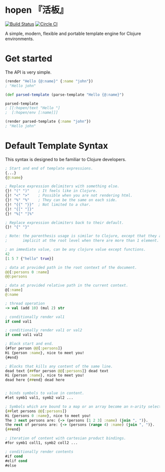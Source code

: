 # hopen 『活板』
[![Build Status](https://api.travis-ci.org/clojure-tw/hopen.svg?branch=master)](https://travis-ci.org/clojure-tw/hopen)
[![Circle CI](https://circleci.com/setup-project/gh/clojure-tw/hopen.svg?style=svg)](https://circleci.com/gh/clojure-tw/hopen)

A simple, modern, flexible and portable template engine for Clojure environments.

# Get started

The API is very simple.

```clojure
(render "Hello {@:name}" {:name "john"})
; "Hello john"

(def parsed-template (parse-template "Hello {@:name}")

parsed-template
; [[:hopen/text "Hello "]
;  [:hopen/env [:name]]]

(render parsed-template {:name "john"})
; "Hello john"
```

# Default Template Syntax

This syntax is designed to be familiar to Clojure developers.

```clojure
; Start and end of template expressions.
{...}
{@:name}

; Replace expression delimiters with something else.
{}! "(" ")"    ; It feels like in Clojure.
{}! "<" ">"    ; Possible when you are not rendering html.
{}! "%" "%"    ; They can be the same on each side.
{}! "{{" "}}"  ; Not limited to a char.
{}! "{[" "]}"
{}! "%[" "]%"

; Replace expression delimiters back to their default.
{}! "{" "}"

; Note: the parenthesis usage is similar to Clojure, except that they are
;       implicit at the root level when there are more than 1 element.

; an immediate value, can be any clojure value except functions.
42
[1 5 7 {"hello" true}]

; data at provided path in the root context of the document.
@@[:persons 0 :name]
@@:persons

; data at provided relative path in the current context.
@[:name]
@:name

; thread operation
-> val (add 10) (mul 2) str

; conditionally render val1 
if cond val1

; conditionally render val1 or val2
if cond val1 val2

; Block start and end.
{#for person @@[:persons]}
Hi {person :name}, nice to meet you!
{#end}

; Blocks that kills any content of the same line.
dead text {##for person @@[:persons]} dead text
Hi {person :name}, nice to meet you!
dead here {##end} dead here


; binds symbols to value in content.
#let symb1 val1, symb2 val2 ...

; Symbols which are bound to a map or an array become an n-arity selector function.
{##let persons @@[:persons]}
Hi {persons 0 :name}, nice to meet you!
The 3 next persons are: {-> (persons [1 2 3] :name) (join ", ")}.
the rest of persons are: {-> (persons (range 4) :name) (join ", ")}.
{##end}

; iteration of content with cartesian product bindings.
#for symb1 coll1, symb2 coll2 ...

; conditionally render contents
#if cond
#elif cond
#else
```
